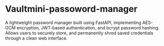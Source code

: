 # Vaultmini-passoword-manager
A lightweight password manager built using FastAPI, implementing AES-GCM encryption, JWT-based authentication, and bcrypt password hashing. Allows users to securely store, and permanently shred saved credentials through a clean web interface.
